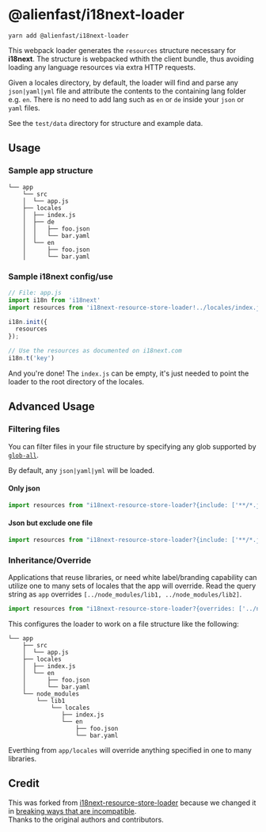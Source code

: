 # @alienfast/i18next-loader

`yarn add @alienfast/i18next-loader`

This webpack loader generates the `resources` structure necessary for **i18next**.  The structure is webpacked wthith the
 client bundle, thus avoiding loading any language resources via extra HTTP requests. 
 
Given a locales directory, by default, the loader will find and parse any `json|yaml|yml` file and attribute the 
contents to the containing lang folder e.g. `en`.  There is no need to add lang such as `en` or `de` inside your 
`json` or `yaml` files.
 
See the `test/data` directory for structure and example data.

## Usage

### Sample app structure

```
└── app
    └── src
    │  └── app.js
    ├── locales
    │  ├── index.js
    │  ├── de
    │  │   ├── foo.json
    │  │   └── bar.yaml
    │  └── en
    │      ├── foo.json
    │      └── bar.yaml
```

### Sample i18next config/use

```javascript
// File: app.js
import i18n from 'i18next'
import resources from 'i18next-resource-store-loader!../locales/index.js'

i18n.init({
  resources
});

// Use the resources as documented on i18next.com
i18n.t('key')
```

And you're done! The `index.js` can be empty, it's just needed to point the loader to the root directory of the locales.

## Advanced Usage


### Filtering files
You can filter files in your file structure by specifying any glob supported by [`glob-all`](https://github.com/jpillora/node-glob-all).

By default, any `json|yaml|yml` will be loaded.

#### Only json
```javascript
import resources from "i18next-resource-store-loader?{include: ['**/*.json']}!../locales/index.js"
```

#### Json but exclude one file
```javascript
import resources from "i18next-resource-store-loader?{include: ['**/*.json', '!**/excludeThis.json']}!../locales/index.js"
```

### Inheritance/Override
Applications that reuse libraries, or need white label/branding capability can utilize one to many sets of locales that 
the app will override.  Read the query string as `app` overrides `[../node_modules/lib1, ../node_modules/lib2]`.  

```javascript
import resources from "i18next-resource-store-loader?{overrides: ['../node_modules/lib1/locales']}!../locales/index.js"
```
This configures the loader to work on a file structure like the following:

```
└── app
    ├── src
    │  └── app.js
    ├── locales
    │  ├── index.js
    │  └── en
    │      ├── foo.json
    │      └── bar.yaml
    └── node_modules
        └── lib1
            └── locales
               ├── index.js
               └── en
                   ├── foo.json
                   └── bar.yaml
```

Everthing from `app/locales` will override anything specified in one to many libraries.

## Credit

This was forked from [i18next-resource-store-loader](https://github.com/atroo/i18next-resource-store-loader) because
we changed it in [breaking ways that are incompatible](https://github.com/atroo/i18next-resource-store-loader/issues/14#issuecomment-331726268).  
Thanks to the original authors and contributors.  